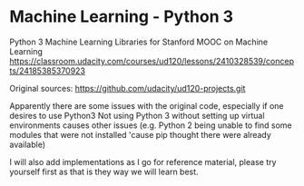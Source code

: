 # Machine Learning - Python 3

Python 3 Machine Learning Libraries for Stanford MOOC on Machine Learning
https://classroom.udacity.com/courses/ud120/lessons/2410328539/concepts/24185385370923


Original sources: https://github.com/udacity/ud120-projects.git

Apparently there are some issues with the original code, especially if one desires to use Python3
Not using Python 3 without setting up virtual environments causes other issues (e.g. Python 2 being unable to find some modules that were not installed 'cause pip thought there were already available)

I will also add implementations as I go for reference material, please try yourself first as that is they way we will learn best.
